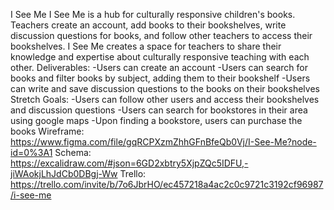 I See Me
I See Me is a hub for culturally responsive children's books. Teachers create an account, add books to their bookshelves, write discussion questions for books, and follow other teachers to access their bookshelves. I See Me creates a space for teachers to share their knowledge and expertise about culturally responsive teaching with each other.
Deliverables: -Users can create an account -Users can search for books and filter books by subject, adding them to their bookshelf -Users can write and save discussion questions to the books on their bookshelves
Stretch Goals: -Users can follow other users and access their bookshelves and discussion questions -Users can search for bookstores in their area using google maps -Upon finding a bookstore, users can purchase the books
Wireframe: https://www.figma.com/file/gqRCPXzmZhhGFnBfeQb0Vj/I-See-Me?node-id=0%3A1
Schema: https://excalidraw.com/#json=6GD2xbtry5XjpZQc5IDFU,-jiWAokjLhJdCb0DBgj-Ww
Trello: https://trello.com/invite/b/7o6JbrHO/ec457218a4ac2c0c9721c3192cf96987/i-see-me
